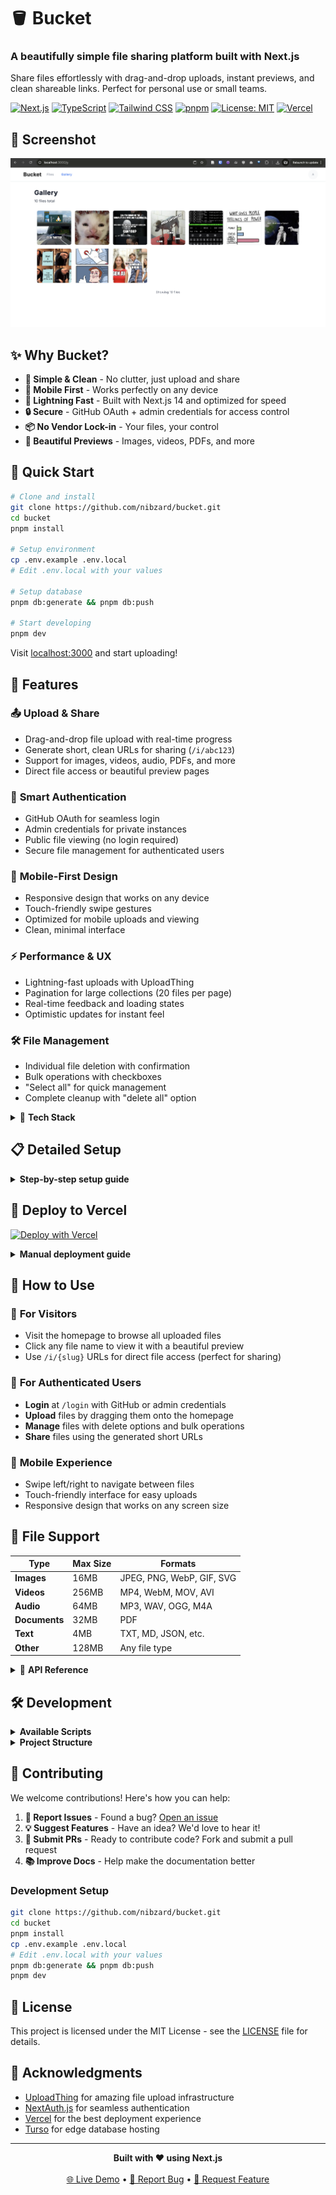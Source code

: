 # 🪣 Bucket

### A beautifully simple file sharing platform built with Next.js

Share files effortlessly with drag-and-drop uploads, instant previews, and clean shareable links. Perfect for personal use or small teams.

[![Next.js](https://img.shields.io/badge/Next.js-14-black?logo=next.js&logoColor=white)](https://nextjs.org/)
[![TypeScript](https://img.shields.io/badge/TypeScript-5.x-blue?logo=typescript&logoColor=white)](https://www.typescriptlang.org/)
[![Tailwind CSS](https://img.shields.io/badge/Tailwind-CSS-38B2AC?logo=tailwind-css&logoColor=white)](https://tailwindcss.com/)
[![pnpm](https://img.shields.io/badge/pnpm-8.x-orange?logo=pnpm&logoColor=white)](https://pnpm.io/)
[![License: MIT](https://img.shields.io/badge/License-MIT-green.svg)](https://opensource.org/licenses/MIT)
[![Vercel](https://img.shields.io/badge/Deploy-Vercel-black?logo=vercel&logoColor=white)](https://vercel.com/)

## 📸 Screenshot

![Bucket App Screenshot](bucket.png)

## ✨ Why Bucket?

- **🎯 Simple & Clean** - No clutter, just upload and share
- **📱 Mobile First** - Works perfectly on any device
- **🚀 Lightning Fast** - Built with Next.js 14 and optimized for speed
- **🔒 Secure** - GitHub OAuth + admin credentials for access control
- **📦 No Vendor Lock-in** - Your files, your control
- **🎨 Beautiful Previews** - Images, videos, PDFs, and more

## 🚀 Quick Start

```bash
# Clone and install
git clone https://github.com/nibzard/bucket.git
cd bucket
pnpm install

# Setup environment
cp .env.example .env.local
# Edit .env.local with your values

# Setup database
pnpm db:generate && pnpm db:push

# Start developing
pnpm dev
```

Visit [localhost:3000](http://localhost:3000) and start uploading!

## 🎯 Features

### 📤 **Upload & Share**
- Drag-and-drop file upload with real-time progress
- Generate short, clean URLs for sharing (`/i/abc123`)
- Support for images, videos, audio, PDFs, and more
- Direct file access or beautiful preview pages

### 🔐 **Smart Authentication**
- GitHub OAuth for seamless login
- Admin credentials for private instances
- Public file viewing (no login required)
- Secure file management for authenticated users

### 📱 **Mobile-First Design**
- Responsive design that works on any device
- Touch-friendly swipe gestures
- Optimized for mobile uploads and viewing
- Clean, minimal interface

### ⚡ **Performance & UX**
- Lightning-fast uploads with UploadThing
- Pagination for large collections (20 files per page)
- Real-time feedback and loading states
- Optimistic updates for instant feel

### 🛠️ **File Management**
- Individual file deletion with confirmation
- Bulk operations with checkboxes
- "Select all" for quick management
- Complete cleanup with "delete all" option

<details>
<summary>🔧 <strong>Tech Stack</strong></summary>

- **Framework**: Next.js 14 with App Router
- **Database**: Drizzle ORM with Turso/LibSQL
- **Auth**: NextAuth.js (GitHub + credentials)
- **Storage**: UploadThing CDN
- **Styling**: Tailwind CSS
- **Language**: TypeScript
- **Package Manager**: pnpm

</details>

## 📋 Detailed Setup

<details>
<summary><strong>Step-by-step setup guide</strong></summary>

### 1. **Get the code**
```bash
git clone https://github.com/nibzard/bucket.git
cd bucket
pnpm install
```

### 2. **Set up UploadThing**
1. Go to [UploadThing](https://uploadthing.com/) and create an account
2. Create a new app and get your API token
3. Keep this token handy for the next step

### 3. **Configure environment variables**
```bash
cp .env.example .env.local
```
Open `.env.local` and fill in your values (see comments in the file for guidance)

### 4. **Set up your database**
```bash
pnpm db:generate  # Generate the database schema
pnpm db:push      # Apply it to your database
```

### 5. **Start developing**
```bash
pnpm dev
```

Your app will be available at [localhost:3000](http://localhost:3000)

</details>

## 🚀 Deploy to Vercel

[![Deploy with Vercel](https://vercel.com/button)](https://vercel.com/new/clone?repository-url=https://github.com/nibzard/bucket)

<details>
<summary><strong>Manual deployment guide</strong></summary>

### Quick Deploy
1. Push your code to GitHub
2. Connect your repository to Vercel
3. Set your environment variables in Vercel dashboard
4. Deploy! 🎉

### Environment Variables for Production
Make sure to set these in your Vercel dashboard:
- `UPLOADTHING_TOKEN` - Your UploadThing API token
- `NEXTAUTH_URL` - Your domain (e.g., https://your-app.vercel.app)
- `NEXTAUTH_SECRET` - Generate with: `openssl rand -base64 32`
- `ADMIN_USERNAME` - Your admin username
- `ADMIN_PASSWORD` - Your admin password
- `TURSO_DATABASE_URL` - Your Turso database URL
- `TURSO_AUTH_TOKEN` - Your Turso auth token

</details>

## 🎯 How to Use

### 👀 **For Visitors**
- Visit the homepage to browse all uploaded files
- Click any file name to view it with a beautiful preview
- Use `/i/{slug}` URLs for direct file access (perfect for sharing)

### 🔐 **For Authenticated Users**
- **Login** at `/login` with GitHub or admin credentials
- **Upload** files by dragging them onto the homepage
- **Manage** files with delete options and bulk operations
- **Share** files using the generated short URLs

### 📱 **Mobile Experience**
- Swipe left/right to navigate between files
- Touch-friendly interface for easy uploads
- Responsive design that works on any screen size

## 📁 File Support

| Type | Max Size | Formats |
|------|----------|---------|
| **Images** | 16MB | JPEG, PNG, WebP, GIF, SVG |
| **Videos** | 256MB | MP4, WebM, MOV, AVI |
| **Audio** | 64MB | MP3, WAV, OGG, M4A |
| **Documents** | 32MB | PDF |
| **Text** | 4MB | TXT, MD, JSON, etc. |
| **Other** | 128MB | Any file type |

<details>
<summary>🔌 <strong>API Reference</strong></summary>

### File Operations
- `GET /api/files/[id]` - Get file metadata
- `DELETE /api/files/[id]` - Delete individual file (auth required)
- `POST /api/files/bulk-delete` - Delete multiple files (auth required)
- `POST /api/files/delete-all` - Delete all files (auth required)

### File Access
- `GET /i/[slug]` - Direct redirect to file content
- `GET /f/[slug]` - File preview page with metadata

### Upload
- `POST /api/uploadthing` - File upload endpoint (auth required)

</details>

## 🛠️ Development

<details>
<summary><strong>Available Scripts</strong></summary>

### Development
```bash
pnpm dev                    # Start development server
pnpm dev:debug             # Start with enhanced debugging
pnpm build                 # Build for production
pnpm start                 # Start production server
pnpm lint                  # Run linting
pnpm typecheck            # Type checking
```

### Database
```bash
pnpm db:generate           # Generate database schema
pnpm db:push              # Push schema to database
```

### Monitoring & Debugging
```bash
pnpm monitor              # Start server with basic monitoring
pnpm monitor:test         # Start server and run performance tests
pnpm monitor:full         # Full monitoring with resource tracking
pnpm logs:clean           # Clean up old log files
```

### Debug Mode
```bash
DEBUG_MODE=true pnpm dev  # Enable enhanced logging
```

</details>

<details>
<summary><strong>Project Structure</strong></summary>

```
bucket/
├── app/                    # Next.js App Router
│   ├── api/               # API routes
│   ├── f/[slug]/          # File preview pages
│   ├── i/[slug]/          # Direct file access
│   └── login/             # Authentication
├── components/            # React components
├── lib/                   # Utilities and config
│   ├── auth.ts           # Authentication setup
│   ├── db/               # Database schema
│   └── logger.ts         # Logging system
└── scripts/              # Development scripts
```

</details>

## 🤝 Contributing

We welcome contributions! Here's how you can help:

1. **🐛 Report Issues** - Found a bug? [Open an issue](https://github.com/nibzard/bucket/issues)
2. **💡 Suggest Features** - Have an idea? We'd love to hear it!
3. **🔧 Submit PRs** - Ready to contribute code? Fork and submit a pull request
4. **📚 Improve Docs** - Help make the documentation better

### Development Setup
```bash
git clone https://github.com/nibzard/bucket.git
cd bucket
pnpm install
cp .env.example .env.local
# Edit .env.local with your values
pnpm db:generate && pnpm db:push
pnpm dev
```

## 📝 License

This project is licensed under the MIT License - see the [LICENSE](LICENSE) file for details.

## 🙏 Acknowledgments

- [UploadThing](https://uploadthing.com/) for amazing file upload infrastructure
- [NextAuth.js](https://next-auth.js.org/) for seamless authentication
- [Vercel](https://vercel.com/) for the best deployment experience
- [Turso](https://turso.tech/) for edge database hosting

---

<div align="center">
  <strong>Built with ❤️ using Next.js</strong>
  <br><br>
  <a href="https://bucket-lake.vercel.app/">🌐 Live Demo</a> •
  <a href="https://github.com/nibzard/bucket/issues">🐛 Report Bug</a> •
  <a href="https://github.com/nibzard/bucket/pulls">🔧 Request Feature</a>
</div>